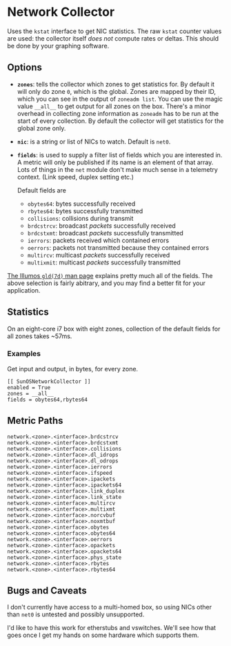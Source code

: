 # Network Collector

Uses the `kstat` interface to get NIC statistics. The raw
`kstat` counter values are used: the collector itself *does not*
compute rates or deltas. This should be done by your graphing
software.

## Options

* **`zones`**: tells the collector which zones to get
  statistics for. By default it will only do zone `0`, which is the
  global. Zones are mapped by their ID, which you can see in the
  output of `zoneadm list`. You can use the magic value `__all__` to
  get output for all zones on the box. There's a minor overhead in
  collecting zone information as `zoneadm` has to be run at the
  start of every collection. By default the collector will get
  statistics for the global zone only.

* **`nic`**: is a string or list of NICs to watch. Default is
  `net0`.

* **`fields`**: is used to supply a filter list of fields
  which you are interested in.  A metric will only be published if
  its name is an element of that array. Lots of things in the `net`
  module don't make much sense in a telemetry context. (Link speed,
  duplex setting etc.)

  Default fields are
  * `obytes64`: bytes successfully received
  * `rbytes64`: bytes successfully transmitted
  * `collisions`: collisions during transmit
  * `brdcstrcv`: broadcast *packets* successfully received
  * `brdcstxmt`: broadcast *packets* successfully transmitted
  * `ierrors`: packets received which contained errors
  * `oerrors`: packets not transmitted because they contained errors
  * `multircv`: multicast *packets* successfully received
  * `multixmit`: multicast *packets* successfully transmitted

[The Illumos `gld(7d)` man page](https://illumos.org/man/7D/gld)
explains pretty much all of the fields. The above selection is
fairly abitrary, and you may find a better fit for your application.

## Statistics

On an eight-core i7 box with eight zones, collection of the default
fields for all zones takes ~57ms.

### Examples

Get input and output, in bytes, for every zone.

```
[[ SunOSNetworkCollector ]]
enabled = True
zones = __all__
fields = obytes64,rbytes64
```

## Metric Paths
```
network.<zone>.<interface>.brdcstrcv
network.<zone>.<interface>.brdcstxmt
network.<zone>.<interface>.collisions
network.<zone>.<interface>.dl_idrops
network.<zone>.<interface>.dl_odrops
network.<zone>.<interface>.ierrors
network.<zone>.<interface>.ifspeed
network.<zone>.<interface>.ipackets
network.<zone>.<interface>.ipackets64
network.<zone>.<interface>.link_duplex
network.<zone>.<interface>.link_state
network.<zone>.<interface>.multircv
network.<zone>.<interface>.multixmt
network.<zone>.<interface>.norcvbuf
network.<zone>.<interface>.noxmtbuf
network.<zone>.<interface>.obytes
network.<zone>.<interface>.obytes64
network.<zone>.<interface>.oerrors
network.<zone>.<interface>.opackets
network.<zone>.<interface>.opackets64
network.<zone>.<interface>.phys_state
network.<zone>.<interface>.rbytes
network.<zone>.<interface>.rbytes64
```

## Bugs and Caveats

I don't currently have access to a multi-homed box, so using NICs
other than `net0` is untested and possibly unsupported.

I'd like to have this work for etherstubs and vswitches. We'll see
how that goes once I get my hands on some hardware which supports
them.

